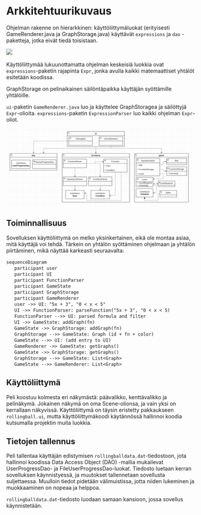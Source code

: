 # Arkkitehtuurikuvaus

Ohjelman rakenne on hierarkkinen: käyttöliittymäluokat (erityisesti GameRenderer.java ja GraphStorage.java) käyttävät `expressions` ja `dao` -paketteja, jotka eivät tiedä toisistaan.

<img src="https://raw.githubusercontent.com/kbjakex/ot-harjoitystyo/main/dokumentaatio/kuvat/pakkauskaavio.png" width="500">

Käyttöliittymää lukuunottamatta ohjelman keskeisiä luokkia ovat `expressions`-paketin rajapinta `Expr`, jonka avulla kaikki matemaattiset yhtälöt esitetään koodissa. 

GraphStorage on pelinaikainen säilöntäpaikka käyttäjän syöttämille yhtälöille. 

`ui`-paketin `GameRenderer.java` luo ja käyttelee GraphStoragea ja säilöttyjä `Expr`-olioita. `expressions`-paketin `ExpressionParser` luo kaikki ohjelman `Expr`-oliot.

<img src="https://raw.githubusercontent.com/kbjakex/ot-harjoitystyo/main/dokumentaatio/kuvat/luokkakaavio.png" width="500">

## Toiminnallisuus

Sovelluksen käyttöliittymä on melko yksinkertainen, eikä ole montaa asiaa, mitä käyttäjä voi tehdä. Tärkein on yhtälön syöttäminen ohjelmaan ja yhtälön piirtäminen, mikä näyttää karkeasti seuraavalta:
```mermaid
sequenceDiagram
   participant user
   participant UI
   participant FunctionParser
   participant GameState
   participant GraphStorage
   participant GameRenderer
   user ->> UI: "5x + 3", "0 < x < 5"
   UI ->> FunctionParser: parseFunction("5x + 3", "0 < x < 5)
   FunctionParser -->> UI: parsed formula and filter
   UI ->> GameState: addGraph(fn)
   GameState ->> GraphStorage: addGraph(fn)
   GraphStorage -->> GameState: Graph (id + fn + color)
   GameState -->> UI: (add entry to UI)
   GameRenderer ->> GameState: getGraphs()
   GameState ->> GraphStorage: getGraphs()
   GraphStorage -->> GameState: List<Graph>
   GameState -->> GameRenderer: List<Graph>
```

## Käyttöliittymä

Peli koostuu kolmesta eri näkymästä: päävalikko, kenttävalikko ja pelinäkymä. Jokainen näkymä on oma Scene-olionsa, ja vain yksi on kerrallaan näkyvissä. Käyttöliittymä on täysin eristetty pakkaukseen `rollingball.ui`, mutta käyttöliittymäkoodi käytännössä hallinnoi koodia kutsumalla projektin muita luokkia.

## Tietojen tallennus

Peli tallentaa käyttäjän edistymisen `rollingballdata.dat`-tiedostoon, jota hallinnoi koodissa Data Access Object (DAO) -mallia mukailevat UserProgressDao- ja FileUserProgressDao-luokat. Tiedosto luetaan kerran sovelluksen käynnistyessä, ja muutokset tallennetaan sovellusta suljettaessa. Muulloin tiedot pidetään välimuistissa, jotta niiden lukeminen ja muokkaaminen on nopeaa ja helppoa.

`rollingballdata.dat`-tiedosto luodaan samaan kansioon, jossa sovellus käynnistetään.

